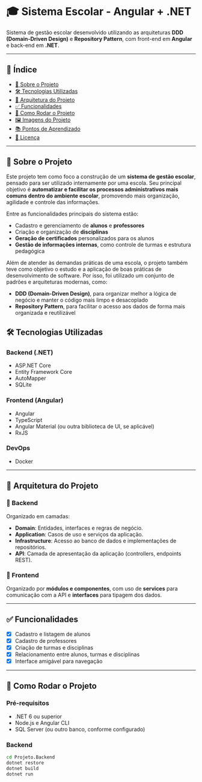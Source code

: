 # 🎓 Sistema Escolar - Angular + .NET

Sistema de gestão escolar desenvolvido utilizando as arquiteturas **DDD (Domain-Driven Design)** e **Repository Pattern**, com front-end em **Angular** e back-end em **.NET**.

---

## 📌 Índice

- [📖 Sobre o Projeto](#📖-sobre-o-projeto)
- [🛠 Tecnologias Utilizadas](#🛠-tecnologias-utilizadas)
- [🧱 Arquitetura do Projeto](#🧱-arquitetura-do-projeto)
- [✅ Funcionalidades](#✅-funcionalidades)
- [🚀 Como Rodar o Projeto](#🚀-como-rodar-o-projeto)
- [🖼️ Imagens do Projeto](#🖼️-imagens-do-projeto)
- [📚 Pontos de Aprendizado](#📚-pontos-de-aprendizado)
- [📄 Licença](#📄-licença)

---

## 📖 Sobre o Projeto

Este projeto tem como foco a construção de um **sistema de gestão escolar**, pensado para ser utilizado internamente por uma escola. Seu principal objetivo é **automatizar e facilitar os processos administrativos mais comuns dentro do ambiente escolar**, promovendo mais organização, agilidade e controle das informações.

Entre as funcionalidades principais do sistema estão:

- Cadastro e gerenciamento de **alunos** e **professores**
- Criação e organização de **disciplinas**
- **Geração de certificados** personalizados para os alunos
- **Gestão de informações internas**, como controle de turmas e estrutura pedagógica

Além de atender às demandas práticas de uma escola, o projeto também teve como objetivo o estudo e a aplicação de boas práticas de desenvolvimento de software. Por isso, foi utilizado um conjunto de padrões e arquiteturas modernas, como:

- **DDD (Domain-Driven Design)**, para organizar melhor a lógica de negócio e manter o código mais limpo e desacoplado
- **Repository Pattern**, para facilitar o acesso aos dados de forma mais organizada e reutilizável

## 🛠 Tecnologias Utilizadas

### Backend (.NET)
- ASP.NET Core
- Entity Framework Core
- AutoMapper
- SQLite

### Frontend (Angular)
- Angular
- TypeScript
- Angular Material (ou outra biblioteca de UI, se aplicável)
- RxJS

### DevOps
- Docker

---

## 🧱 Arquitetura do Projeto

### 🔹 Backend

Organizado em camadas:

- **Domain**: Entidades, interfaces e regras de negócio.
- **Application**: Casos de uso e serviços da aplicação.
- **Infrastructure**: Acesso ao banco de dados e implementações de repositórios.
- **API**: Camada de apresentação da aplicação (controllers, endpoints REST).

### 🔹 Frontend

Organizado por **módulos e componentes**, com uso de **services** para comunicação com a API e **interfaces** para tipagem dos dados.

---

## ✅ Funcionalidades

- [x] Cadastro e listagem de alunos  
- [x] Cadastro de professores  
- [x] Criação de turmas e disciplinas  
- [x] Relacionamento entre alunos, turmas e disciplinas  
- [x] Interface amigável para navegação

---

## 🚀 Como Rodar o Projeto

### Pré-requisitos

- .NET 6 ou superior  
- Node.js e Angular CLI  
- SQL Server (ou outro banco, conforme configurado)

### Backend

```bash
cd Projeto.Backend
dotnet restore
dotnet build
dotnet run
